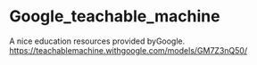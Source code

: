 # Google_teachable_machine
A nice education resources provided byGoogle.
https://teachablemachine.withgoogle.com/models/GM7Z3nQ50/
